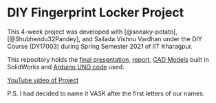 # DIY Fingerprint Locker Project

This 4-week project was developed with [@sneaky-potato], [@Shubhendu32Pandey], and Sailada Vishnu Vardhan under the DIY Course (DY17003) during Spring Semester 2021 of IIT Kharagpur.

This repository holds the [final presentation](https://docs.google.com/presentation/d/1EIqUtO8E0hLpvgPNUXlJzgX0GS5GedJv/edit?usp=sharing&ouid=108790649341498040593&rtpof=true&sd=true), [report](https://docs.google.com/document/d/1VV8SZYVYHYhFUB6Nf5AGHpUCVgCchrwk/edit?usp=sharing&ouid=108790649341498040593&rtpof=true&sd=true), [CAD Models](https://drive.google.com/drive/folders/1kOCBDRHuJMYNt102WvQ0PIe7wMy3XBIp?usp=sharing) built in SolidWorks and [Arduino UNO code](/final.ino) used.

[YouTube video of Project](https://youtu.be/kYDMhpqMymo)

P.S. I had decided to name it VASK after the first letters of our names.
